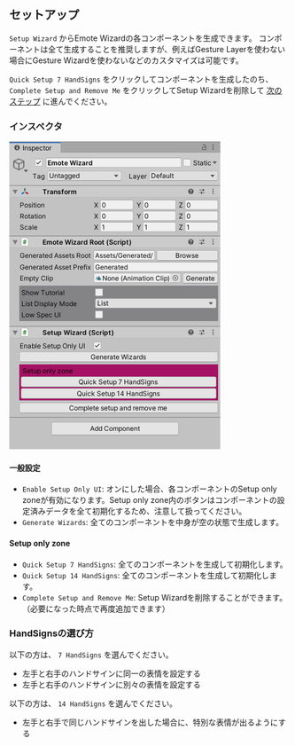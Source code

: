 ## セットアップ

`Setup Wizard` からEmote Wizardの各コンポーネントを生成できます。
コンポーネントは全て生成することを推奨しますが、例えばGesture Layerを使わない場合にGesture Wizardを使わないなどのカスタマイズは可能です。

`Quick Setup 7 HandSigns` をクリックしてコンポーネントを生成したのち、 `Complete Setup and Remove Me` をクリックしてSetup Wizardを削除して [次のステップ](3_AvatarWizard.md) に進んでください。

### インスペクタ

![2.1.SetupWizard.png](img/2.1.SetupWizard.png)

#### 一般設定

- `Enable Setup Only UI`: オンにした場合、各コンポーネントのSetup only zoneが有効になります。Setup only zone内のボタンはコンポーネントの設定済みデータを全て初期化するため、注意して扱ってください。
- `Generate Wizards`: 全てのコンポーネントを中身が空の状態で生成します。

#### Setup only zone

- `Quick Setup 7 HandSigns`: 全てのコンポーネントを生成して初期化します。
- `Quick Setup 14 HandSigns`: 全てのコンポーネントを生成して初期化します。
- `Complete Setup and Remove Me`: Setup Wizardを削除することができます。（必要になった時点で再度追加できます）

### HandSignsの選び方

以下の方は、 `7 HandSigns` を選んでください。

- 左手と右手のハンドサインに同一の表情を設定する
- 左手と右手のハンドサインに別々の表情を設定する

以下の方は、 `14 HandSigns` を選んでください。

- 左手と右手で同じハンドサインを出した場合に、特別な表情が出るようにする
